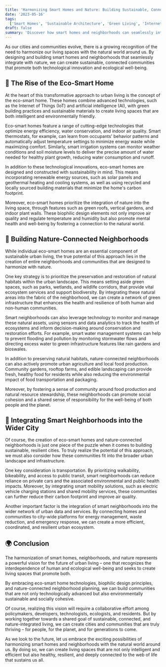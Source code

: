 ```yaml
---
title: 'Harmonizing Smart Homes and Nature: Building Sustainable, Connected Neighborhoods'
date: '2023-05-16'
tags:
  ['Smart Homes', 'Sustainable Architecture', 'Green Living', 'Internet of Things', 'Urban Ecology']
draft: false
summary: 'Discover how smart homes and neighborhoods can seamlessly integrate with nature to create sustainable, connected communities. From green architecture and energy-efficient technologies to urban gardens and wildlife habitats, explore the exciting possibilities of harmonizing technology and ecology in our living spaces.'
---
```


As our cities and communities evolve, there is a growing recognition of the need to harmonize our living spaces with the natural world around us. By designing and building smart homes and neighborhoods that seamlessly integrate with nature, we can create sustainable, connected communities that promote both technological innovation and ecological well-being.

## 🏡 The Rise of the Eco-Smart Home

At the heart of this transformative approach to urban living is the concept of the eco-smart home. These homes combine advanced technologies, such as the Internet of Things (IoT) and artificial intelligence (AI), with green building practices and sustainable materials to create living spaces that are both intelligent and environmentally friendly.

Eco-smart homes feature a range of cutting-edge technologies that optimize energy efficiency, water conservation, and indoor air quality. Smart thermostats, for example, can learn from occupants' behavior patterns and automatically adjust temperature settings to minimize energy waste while maximizing comfort. Similarly, smart irrigation systems can monitor weather conditions and soil moisture levels to deliver the precise amount of water needed for healthy plant growth, reducing water consumption and runoff.

In addition to these technological innovations, eco-smart homes are designed and constructed with sustainability in mind. This means incorporating renewable energy sources, such as solar panels and geothermal heating and cooling systems, as well as using recycled and locally sourced building materials that minimize the home's carbon footprint.

Moreover, eco-smart homes prioritize the integration of nature into the living space, through features such as green roofs, vertical gardens, and indoor plant walls. These biophilic design elements not only improve air quality and regulate temperature and humidity but also promote mental health and well-being by fostering a connection to the natural world.

## 🌳 Building Nature-Connected Neighborhoods

While individual eco-smart homes are an essential component of sustainable urban living, the true potential of this approach lies in the creation of entire neighborhoods and communities that are designed to harmonize with nature.

One key strategy is to prioritize the preservation and restoration of natural habitats within the urban landscape. This means setting aside green spaces, such as parks, wetlands, and wildlife corridors, that provide vital ecosystem services and support biodiversity. By integrating these natural areas into the fabric of the neighborhood, we can create a network of green infrastructure that enhances the health and resilience of both human and non-human communities.

Smart neighborhoods can also leverage technology to monitor and manage these natural assets, using sensors and data analytics to track the health of ecosystems and inform decision-making around conservation and restoration efforts. For example, smart water management systems can help to prevent flooding and pollution by monitoring stormwater flows and directing excess water to green infrastructure features like rain gardens and bioswales.

In addition to preserving natural habitats, nature-connected neighborhoods can also actively promote urban agriculture and local food production. Community gardens, rooftop farms, and edible landscaping can provide fresh, healthy food for residents while also reducing the environmental impact of food transportation and packaging.

Moreover, by fostering a sense of community around food production and natural resource stewardship, these neighborhoods can promote social cohesion and a shared sense of responsibility for the well-being of both people and the planet.

## 🌇 Integrating Smart Neighborhoods into the Wider City

Of course, the creation of eco-smart homes and nature-connected neighborhoods is just one piece of the puzzle when it comes to building sustainable, resilient cities. To truly realize the potential of this approach, we must also consider how these communities fit into the broader urban landscape and infrastructure.

One key consideration is transportation. By prioritizing walkability, bikeability, and access to public transit, smart neighborhoods can reduce reliance on private cars and the associated environmental and public health impacts. Moreover, by integrating smart mobility solutions, such as electric vehicle charging stations and shared mobility services, these communities can further reduce their carbon footprint and improve air quality.

Another important factor is the integration of smart neighborhoods into the wider network of urban data and services. By connecting homes and communities to city-wide platforms for energy management, waste reduction, and emergency response, we can create a more efficient, coordinated, and resilient urban ecosystem.

## 🌍 Conclusion

The harmonization of smart homes, neighborhoods, and nature represents a powerful vision for the future of urban living – one that recognizes the interdependence of human and ecological well-being and seeks to create living spaces that promote both.

By embracing eco-smart home technologies, biophilic design principles, and nature-connected neighborhood planning, we can build communities that are not only technologically advanced but also environmentally sustainable and socially cohesive.

Of course, realizing this vision will require a collaborative effort among policymakers, developers, technologists, ecologists, and residents. But by working together towards a shared goal of sustainable, connected, and nature-integrated living, we can create cities and communities that are truly thriving – for people, for the planet, and for generations to come.

As we look to the future, let us embrace the exciting possibilities of harmonizing smart homes and neighborhoods with the natural world around us. By doing so, we can create living spaces that are not only intelligent and efficient but also healthy, resilient, and deeply connected to the web of life that sustains us all.
